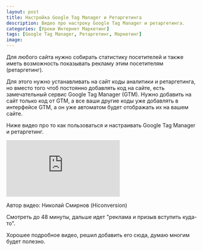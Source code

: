 ```yaml
---
layout: post
title: Настройка Google Tag Manager и Ретаргетинга
description: Видео про настроку Google Tag Manager и ретаргетинга.
categories: [Уроки Интернет Маркетинг]
tags: [Google Tag Manager, Ретаргетинг, Маркетинг]
image:
---
```


<p>
Для любого сайта нужно собирать статистику посетителей и также иметь возможность показывать рекламу этим посетителям (ретаргетинг).
</p><p>
Для этого нужно устанавливать на сайт коды аналитики и ретаргетинга, но вместо того чтоб постоянно добавлять код на сайте, есть замечательный сервис Google Tag Manager (GTM). Нужно добавить на сайт только код от GTM, а все ваши другие коды уже добавлять в интерфейсе GTM, а он уже автоматом будет отображать их на вашем сайте.
</p><p>
Ниже видео про то как пользоваться и настраивать  Google Tag Manager и ретаргетинг.
</p>
<div class="yt-video-container-1">
    <iframe src="https://www.youtube.com/embed/miTLGbYCwXk?rel=0" frameborder="0" allowfullscreen></iframe>
</div>
<p>
Автор видео:  Николай Смирнов (Hiconversion)
</p><p>
Смотреть до 48 минуты, дальше идет "реклама и призыв вступить куда-то".
</p><p>
Хорошее подробное видео, решил добавить его сюда, думаю многим будет полезно.
</p>
